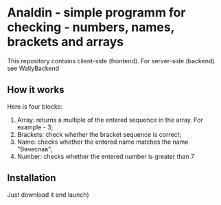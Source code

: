 # Analdin - simple programm for checking - numbers, names, brackets and arrays

This repository contains client-side (frontend). For server-side (backend) see WallyBackend

## How it works

Here is four blocks:

1) Array: returns a multiple of the entered sequence in the array. For example - 3;
2) Brackets: check whether the bracket sequence is correct;
3) Name: checks whether the entered name matches the name "Вячеслав";
4) Number: checks whether the entered number is greater than 7

## Installation

Just download it and launch)
